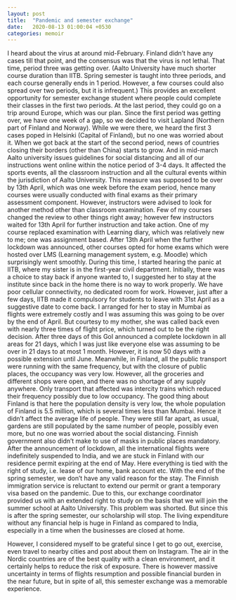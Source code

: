 ```yaml
---
layout: post
title:  "Pandemic and semester exchange"
date:   2020-08-13 01:00:04 +0530
categories: memoir
---
```

I heard about the virus at around mid-February. Finland didn’t have any cases till that point, and the consensus was that the virus is not lethal. That time, period three was getting over. (Aalto University have much shorter course duration than IITB. Spring semester is taught into three periods, and each course generally ends in 1 period. However, a few courses could also spread over two periods, but it is infrequent.) This provides an excellent opportunity for semester exchange student where people could complete their classes in the first two periods. At the last period, they could go on a trip around Europe, which was our plan.
Since the first period was getting over, we have one week of a gap, so we decided to visit Lapland (Northern part of Finland and Norway). While we were there, we heard the first 3 cases poped in Helsinki (Capital of Finland), but no one was worried about it. When we got back at the start of the second period, news of countries closing their borders (other than China) starts to grow. And in mid-march Aalto university issues guidelines for social distancing and all of our instructions went online within the notice period of 3-4 days. It affected the sports events, all the classroom instruction and all the cultural events within the jurisdiction of Aalto University. This measure was supposed to be over by 13th April, which was one week before the exam period, hence many courses were usually conducted with final exams as their primary assessment component. However, instructors were advised to look for another method other than classroom examination. Few of my courses changed the review to other things right away; however few instructors waited for 13th April for further instruction and take action. One of my course replaced examination with Learning diary, which was relatively new to me; one was assignment based.
After 13th April when the further lockdown was announced, other courses opted for home exams which were hosted over LMS (Learning management system, e.g. Moodle) which surprisingly went smoothly. During this time, I started hearing the panic at IITB, where my sister is in the first-year civil department. Initially, there was a choice to stay back if anyone wanted to, I suggested her to stay at the institute since back in the home there is no way to work properly. We have poor cellular connectivity, no dedicated room for work. However, just after a few days, IITB made it compulsory for students to leave with 31st April as a suggestive date to come back. I arranged for her to stay in Mumbai as flights were extremely costly and I was assuming this was going to be over by the end of April. But courtesy to my mother, she was called back even with nearly three times of flight price, which turned out to be the right decision.
After three days of this GoI announced a complete lockdown in all areas for 21 days, which I was just like everyone else was assuming to be over in 21 days to at most 1 month. However, it is now 50 days with a possible extension until June. Meanwhile, in Finland, all the public transport were running with the same frequency, but with the closure of public places, the occupancy was very low. However, all the groceries and different shops were open, and there was no shortage of any supply anywhere. Only transport that affected was intercity trains which reduced their frequency possibly due to low occupancy. The good thing about Finland is that here the population density is very low, the whole population of Finland is 5.5 million, which is several times less than Mumbai. Hence it didn’t affect the average life of people. They were still far apart, as usual, gardens are still populated by the same number of people, possibly even more, but no one was worried about the social distancing. Finnish government also didn’t make to use of masks in public places mandatory.
After the announcement of lockdown, all the international flights were indefinitely suspended to India, and we are stuck in Finland with our residence permit expiring at the end of May. Here everything is tied with the right of study, i.e. lease of our home, bank account etc.  With the end of the spring semester, we don’t have any valid reason for the stay. The Finnish immigration service is reluctant to extend our permit or grant a temporary visa based on the pandemic. Due to this, our exchange coordinator provided us with an extended right to study on the basis that we will join the summer school at Aalto University. This problem was shorted. But since this is after the spring semester, our scholarship will stop. The living expenditure without any financial help is huge in Finland as compared to India, especially in a time when the businesses are closed at home.

However, I considered myself to be grateful since I get to go out, exercise, even travel to nearby cities and post about them on Instagram. The air in the Nordic countries are of the best quality with a clean environment, and it certainly helps to reduce the risk of exposure. There is however massive uncertainty in terms of flights resumption and possible financial burden in the near future, but in spite of all, this semester exchange was a memorable experience.



